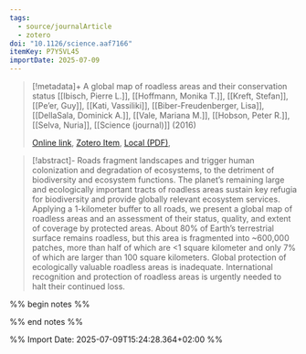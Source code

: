 ```yaml
---
tags:
  - source/journalArticle
  - zotero
doi: "10.1126/science.aaf7166"
itemKey: P7Y5VL45
importDate: 2025-07-09
---
```

>[!metadata]+
> A global map of roadless areas and their conservation status
> [[Ibisch, Pierre L.]], [[Hoffmann, Monika T.]], [[Kreft, Stefan]], [[Pe’er, Guy]], [[Kati, Vassiliki]], [[Biber-Freudenberger, Lisa]], [[DellaSala, Dominick A.]], [[Vale, Mariana M.]], [[Hobson, Peter R.]], [[Selva, Nuria]], 
> [[Science (journal)]] (2016)
> 
> [Online link](https://www.science.org/doi/10.1126/science.aaf7166), [Zotero Item](zotero://select/library/items/P7Y5VL45), [Local (PDF)](file://C:/Users/aburg/Documents/references/zotero/storage/4TK3QWZE/Ibisch2016_globalmapa.pdf), 

>[!abstract]-
>Roads fragment landscapes and trigger human colonization and degradation of ecosystems, to the detriment of biodiversity and ecosystem functions. The planet’s remaining large and ecologically important tracts of roadless areas sustain key refugia for biodiversity and provide globally relevant ecosystem services. Applying a 1-kilometer buffer to all roads, we present a global map of roadless areas and an assessment of their status, quality, and extent of coverage by protected areas. About 80% of Earth’s terrestrial surface remains roadless, but this area is fragmented into ~600,000 patches, more than half of which are <1 square kilometer and only 7% of which are larger than 100 square kilometers. Global protection of ecologically valuable roadless areas is inadequate. International recognition and protection of roadless areas is urgently needed to halt their continued loss.

%% begin notes %%

%% end notes %%

%% Import Date: 2025-07-09T15:24:28.364+02:00 %%
